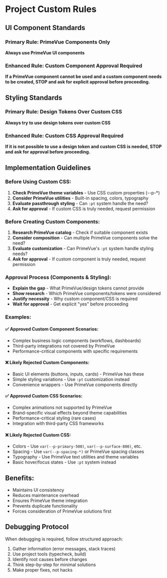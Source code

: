 # Project Custom Rules

## UI Component Standards

### Primary Rule: PrimeVue Components Only
**Always use PrimeVue UI components**

### Enhanced Rule: Custom Component Approval Required
**If a PrimeVue component cannot be used and a custom component needs to be created, STOP and ask for explicit approval before proceeding.**

## Styling Standards

### Primary Rule: Design Tokens Over Custom CSS
**Always try to use design tokens over custom CSS**

### Enhanced Rule: Custom CSS Approval Required
**If it is not possible to use a design token and custom CSS is needed, STOP and ask for approval before proceeding.**

## Implementation Guidelines

### Before Using Custom CSS:
1. **Check PrimeVue theme variables** - Use CSS custom properties (--p-*)
2. **Consider PrimeVue utilities** - Built-in spacing, colors, typography
3. **Evaluate passthrough styling** - Can `:pt` system handle the need?
4. **Ask for approval** - If custom CSS is truly needed, request permission

### Before Creating Custom Components:
1. **Research PrimeVue catalog** - Check if suitable component exists
2. **Consider composition** - Can multiple PrimeVue components solve the need?
3. **Evaluate customization** - Can PrimeVue's `:pt` system handle styling needs?
4. **Ask for approval** - If custom component is truly needed, request permission

### Approval Process (Components & Styling):
- **Explain the gap** - What PrimeVue/design tokens cannot provide
- **Show research** - Which PrimeVue components/tokens were considered
- **Justify necessity** - Why custom component/CSS is required
- **Wait for approval** - Get explicit "yes" before proceeding

### Examples:

#### ✅ Approved Custom Component Scenarios:
- Complex business logic components (workflows, dashboards)
- Third-party integrations not covered by PrimeVue
- Performance-critical components with specific requirements

#### ❌ Likely Rejected Custom Components:
- Basic UI elements (buttons, inputs, cards) - PrimeVue has these
- Simple styling variations - Use `:pt` customization instead
- Convenience wrappers - Use PrimeVue components directly

#### ✅ Approved Custom CSS Scenarios:
- Complex animations not supported by PrimeVue
- Brand-specific visual effects beyond theme capabilities
- Performance-critical styling (rare cases)
- Integration with third-party CSS frameworks

#### ❌ Likely Rejected Custom CSS:
- Colors - Use `var(--p-primary-500)`, `var(--p-surface-800)`, etc.
- Spacing - Use `var(--p-spacing-*)` or PrimeVue spacing classes
- Typography - Use PrimeVue text utilities and theme variables
- Basic hover/focus states - Use `:pt` system instead

## Benefits:
- Maintains UI consistency
- Reduces maintenance overhead  
- Ensures PrimeVue theme integration
- Prevents duplicate functionality
- Forces consideration of PrimeVue solutions first

## Debugging Protocol
When debugging is required, follow structured approach:
1. Gather information (error messages, stack traces)
2. Use project tools (typecheck, build)
3. Identify root causes before changes
4. Think step-by-step for minimal solutions
5. Make proper fixes, not hacks
